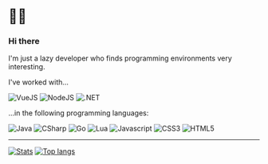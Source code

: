# 👋🙂

### Hi there

I'm just a lazy developer who finds programming environments very interesting.

I've worked with...

![VueJS](https://img.shields.io/badge/Vue.js-35495E?style=for-the-badge&logo=vuedotjs&logoColor=4FC08D)
![NodeJS](https://img.shields.io/badge/Node.js-339933?style=for-the-badge&logo=nodedotjs&logoColor=white)
![.NET](https://img.shields.io/badge/.NET-512BD4?style=for-the-badge&logo=dotnet&logoColor=white)


...in the following programming languages:

![Java](https://img.shields.io/badge/Java-ED8B00?style=for-the-badge&logo=java&logoColor=white)
![CSharp](https://img.shields.io/badge/C%23-239120?style=for-the-badge&logo=c-sharp&logoColor=white)
![Go](https://img.shields.io/badge/Go-00ADD8?style=for-the-badge&logo=go&logoColor=white)
![Lua](https://img.shields.io/badge/Lua-2C2D72?style=for-the-badge&logo=lua&logoColor=white)
![Javascript](https://img.shields.io/badge/JavaScript-323330?style=for-the-badge&logo=javascript&logoColor=F7DF1E)
![CSS3](https://img.shields.io/badge/CSS3-1572B6?style=for-the-badge&logo=css3&logoColor=white)
![HTML5](https://img.shields.io/badge/HTML5-E34F26?style=for-the-badge&logo=html5&logoColor=white)

---

[![Stats](https://github-readme-stats.vercel.app/api?username=PanIntegralus&show_icons=true)](https://github.com/anuraghazra/github-readme-stats)
[![Top langs](https://github-readme-stats.vercel.app/api/top-langs/?username=PanIntegralus&show_icons=true)](https://github.com/anuraghazra/github-readme-stats)
